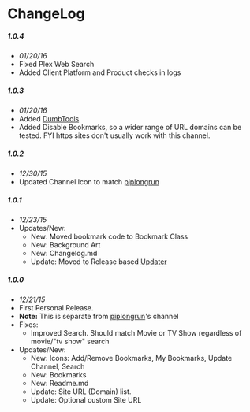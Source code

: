 # ChangeLog

##### 1.0.4
- _01/20/16_
- Fixed Plex Web Search
- Added Client Platform and Product checks in logs

##### 1.0.3
- _01/20/16_
- Added [DumbTools](https://github.com/coryo/DumbTools-for-Plex)
- Added Disable Bookmarks, so a wider range of URL domains can be tested.  FYI https sites don't usually work with this channel.

##### 1.0.2
- _12/30/15_
- Updated Channel Icon to match [piplongrun](https://github.com/piplongrun)

##### 1.0.1
- _12/23/15_
- Updates/New:
  - New: Moved bookmark code to Bookmark Class
  - New: Background Art
  - New: Changelog.md
  - Update: Moved to Release based [Updater](https://github.com/kolsys/plex-channel-updater)

##### 1.0.0
- _12/21/15_
- First Personal Release.
- **Note:** This is separate from [piplongrun](https://github.com/piplongrun)'s channel
- Fixes:
  - Improved Search. Should match Movie or TV Show regardless of movie/"tv show" search
- Updates/New:
  - New: Icons: Add/Remove Bookmarks, My Bookmarks, Update Channel, Search
  - New: Bookmarks
  - New: Readme.md
  - Update: Site URL (Domain) list.
  - Update: Optional custom Site URL
